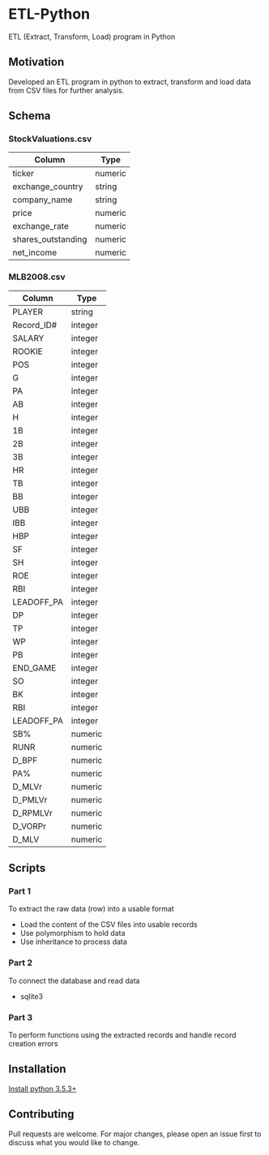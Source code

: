 # ETL-Python
ETL (Extract, Transform, Load) program in Python

## Motivation
Developed an ETL program in python to extract, transform and load data from CSV files for further analysis.

## Schema
### StockValuations.csv
| Column  | Type |
| ------------- | ------------- |
| ticker | numeric  |
| exchange_country  | string  |
| company_name  | string  |
| price  | numeric  |
| exchange_rate  | numeric  |
| shares_outstanding  | numeric  |
| net_income  | numeric  |

### MLB2008.csv
| Column  | Type |
| ------------- | ------------- |
| PLAYER | string  |
| Record_ID#  | integer  |
| SALARY  | integer  |
| ROOKIE  | integer  |
| POS  | integer  |
| G  | integer  |
| PA  | integer  |
| AB | integer  |
| H  | integer  |
| 1B  | integer  |
| 2B  | integer  |
| 3B  | integer  |
| HR  | integer  |
| TB | integer  |
| BB  | integer  |
| UBB  | integer  |
| IBB  | integer  |
| HBP  | integer  |
| SF  | integer  |
|SH | integer  |
| ROE  | integer  |
| RBI  | integer  |
| LEADOFF_PA | integer  |
| DP  | integer  |
| TP  | integer  |
| WP  | integer  |
| PB | integer  |
| END_GAME  | integer  |
|SO | integer  |
| BK  | integer  |
| RBI  | integer  |
| LEADOFF_PA | integer  |
|SB% | numeric  |
| RUNR  | numeric  |
| D_BPF | numeric  |
| PA% | numeric  |
| D_MLVr  | numeric |
|D_PMLVr  | numeric  |
| D_RPMLVr  | numeric  |
| D_VORPr | numeric  |
| D_MLV  | numeric |

## Scripts
### Part 1
To extract the raw data (row) into a usable format 
* Load the content of the CSV files into usable records
* Use polymorphism to hold data
* Use inheritance to process data

### Part 2
To connect the database and read data
* sqlite3

### Part 3
To perform functions using the extracted records and handle record creation errors

## Installation
[Install python 3.5.3+](https://www.python.org/downloads/)

## Contributing
Pull requests are welcome. For major changes, please open an issue first to discuss what you would like to change.
